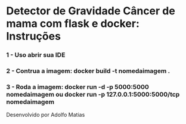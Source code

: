 # Detector de Gravidade Câncer de mama com flask e docker:  Instruções

### 1 - Uso abrir sua IDE
### 2 - Contrua a imagem: docker build -t nomedaimagem .
### 3 - Roda a imagem: docker run -d -p 5000:5000 nomedaimagem ou docker run -p 127.0.0.1:5000:5000/tcp nomedaimagem

<footer> Desenvolvido por Adolfo Matias</footer>
